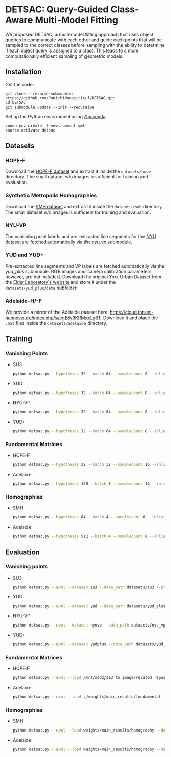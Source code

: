 # DETSAC: Query-Guided Class-Aware Multi-Model Fitting

We proposed DETSAC, a multi-model fitting approach that uses object queries to communicate with each other and guide each points that will be sampled to the correct classes before sampling with the ability to determine if each object query is assigned to a class. This leads to a more computationally efficient sampling of geometric models.

## Installation
Get the code:
```
git clone --recurse-submodules https://github.com/PanithiVanasirikul/DETSAC.git
cd DETSAC
git submodule update --init --recursive
```

Set up the Python environment using [Anaconda](https://www.anaconda.com/): 
```
conda env create -f environment.yml
source activate detsac
```

## Datasets

### HOPE-F
Download the [HOPE-F dataset](https://github.com/fkluger/hope-f) and extract it inside the `datasets/hope` directory.
The small dataset w/o images is sufficient for training and evaluation. 

### Synthetic Metropolis Homographies
Download the [SMH dataset](https://github.com/fkluger/smh) and extract it inside the `datasets/smh` directory.
The small dataset w/o images is sufficient for training and evaluation. 

### NYU-VP
The vanishing point labels and pre-extracted line segments for the 
[NYU dataset](https://cs.nyu.edu/~silberman/datasets/nyu_depth_v2.html) are fetched automatically via the *nyu_vp* 
submodule. 

### YUD and YUD+
Pre-extracted line segments and VP labels are fetched automatically via the *yud_plus* submodule. RGB images and camera 
calibration parameters, however, are not included. Download the original York Urban Dataset from the 
[Elder Laboratory's website](http://www.elderlab.yorku.ca/resources/york-urban-line-segment-database-information/) and 
store it under the ```datasets/yud_plus/data``` subfolder. 


### Adelaide-H/-F

We provide a mirror of the Adelaide dataset here: https://cloud.tnt.uni-hannover.de/index.php/s/egE6y9KRMxcLg6T.
Download it and place the `.mat` files inside the `datasets/adelaide` directory.




## Training
### Vanishing Points
- SU3
    ```sh
    python detsac.py --hypotheses 32 --batch 64 --samplecount 8 --inlier_threshold 0.0001 --dataset su3 --problem vp --instances 8 --hypsamples 64 --data_path datasets/su3 --checkpoint_dir ./tmp/checkpoints --no_refine --network_layers 3 --ckpt_mode all --augment
    ```
- YUD
    ```sh
    python detsac.py --hypotheses 32 --batch 64 --samplecount 8 --inlier_threshold 0.0001 --dataset yud --problem vp --instances 8 --hypsamples 64 --data_path datasets/yud_plus/data --checkpoint_dir ./tmp/checkpoints --no_refine --network_layers 3 --ckpt_mode all --augment
    ```
- NYU-VP
    ```sh
    python detsac.py --hypotheses 32 --batch 64 --samplecount 8 --inlier_threshold 0.0001 --dataset nyuvp --problem vp --instances 8 --hypsamples 64 --data_path datasets/nyu_vp/data --checkpoint_dir ./tmp/checkpoints --no_refine --ckpt_mode all --augment
    ```
- YUD+
    ```sh
    python detsac.py --hypotheses 32 --batch 64 --samplecount 8 --inlier_threshold 0.0001 --dataset yudplus --problem vp --instances 8 --hypsamples 64 --data_path datasets/yud_plus/data --checkpoint_dir ./tmp/checkpoints --no_refine --network_layers 3 --ckpt_mode all --augment
    ```

### Fundamental Matrices
- HOPE-F
    ```sh
    python detsac.py --hypotheses 32 --batch 32 --samplecount 16 --inlier_threshold 0.004 --assignment_threshold 0.02 --dataset hope --problem fundamental --instances 4 --hypsamples 128 --epochs 3000 --lr_steps 2500 --data_path datasets/hope --checkpoint_dir ./tmp/checkpoints --encoder_layers 3 --decoder_layers 3 --ckpt_mode all --augment
    ```
- Adelaide
    ```sh
    python detsac.py --hypotheses 128 --batch 8 --samplecount 16 --inlier_threshold 0.01 --assignment_threshold 0.02 --dataset adelaide --problem fundamental --instances 4 --hypsamples 128 --epochs 500 --lr_steps 350 --data_path datasets/adelaide --checkpoint_dir ./tmp/checkpoints --encoder_layers 3 --decoder_layers 3 --ckpt_mode all --augment
    ```

### Homographies
- SMH
    ```sh
    python detsac.py --hypotheses 64 --batch 4 --samplecount 8 --inlier_threshold 1e-6 --assignment_threshold 4e-6 --dataset smh --problem homography --instances 24 --hypsamples 64 --epochs 500 --lr_steps 350 --data_path datasets/smh --checkpoint_dir ./tmp/checkpoints --network_layers 3 --ckpt_mode all --augment
    ```
- Adelaide
    ```sh
    python detsac.py --hypotheses 512 --batch 4 --samplecount 8 --inlier_threshold 1e-4 --assignment_threshold 4e-3 --dataset adelaide --problem homography --instances 24 --hypsamples 512 --epochs 500 --lr_steps 350 --data_path datasets/adelaide --checkpoint_dir ./tmp/checkpoints --network_layers 3 --ckpt_mode all --augment
    ```



## Evaluation
### Vanishing points
- SU3
    ```sh
    python detsac.py --eval --dataset su3 --data_path datasets/su3 --problem vp --load weights/main_results/vp_su3 --inlier_threshold 0.0001 --instances 8 --hypotheses 32
    ```
- YUD
    ```sh
    python detsac.py --eval --dataset yud --data_path datasets/yud_plus/data --problem vp --load weights/main_results/vp_su3 --inlier_threshold 0.0001 --instances 8 --hypotheses 32
    ```
- NYU-VP
    ```sh
    python detsac.py --eval --dataset nyuvp --data_path datasets/nyu_vp/data --problem vp --load weights/main_results/vp_nyu --inlier_threshold 0.0001 --instances 8 --hypotheses 32
    ```
- YUD+
    ```sh
    python detsac.py --eval --dataset yudplus --data_path datasets/yud_plus/data --problem vp --load weights/main_results/vp_su3 --inlier_threshold 0.0001 --instances 8 --hypotheses 32
    ```

### Fundamental Matrices
- HOPE-F
    ```sh
    python detsac.py --eval --load /mnt/ssd2/se3_to_image/related_repos/parsac/tmp/checkpoints/stellar-yogurt-456/ --dataset hope --data_path datasets/hope --problem fundamental --inlier_threshold 0.01 --assignment_threshold 0.02 --instances 4 --hypotheses 128
    ```
- Adelaide
    ```sh
    python detsac.py --eval --load ./weights/main_results/fundamental --dataset adelaide --data_path ./datasets/adelaide --problem fundamental --inlier_threshold 0.01 --assignment_threshold 0.02 --instances 4 --hypotheses 128
    ```

### Homographies
- SMH
    ```sh
    python detsac.py --eval --load weights/main_results/homography --dataset smh --data_path datasets/smh --problem homography --inlier_threshold 1e-6 --assignment_threshold 4e-6 --instances 24 --hypotheses 512
    ```
- Adelaide
    ```sh
    python detsac.py --eval --load weights/main_results/homography --dataset adelaide --data_path datasets/adelaide --problem homography --inlier_threshold 1e-4 --assignment_threshold 4e-3 --instances 24 --hypotheses 512
    ```
